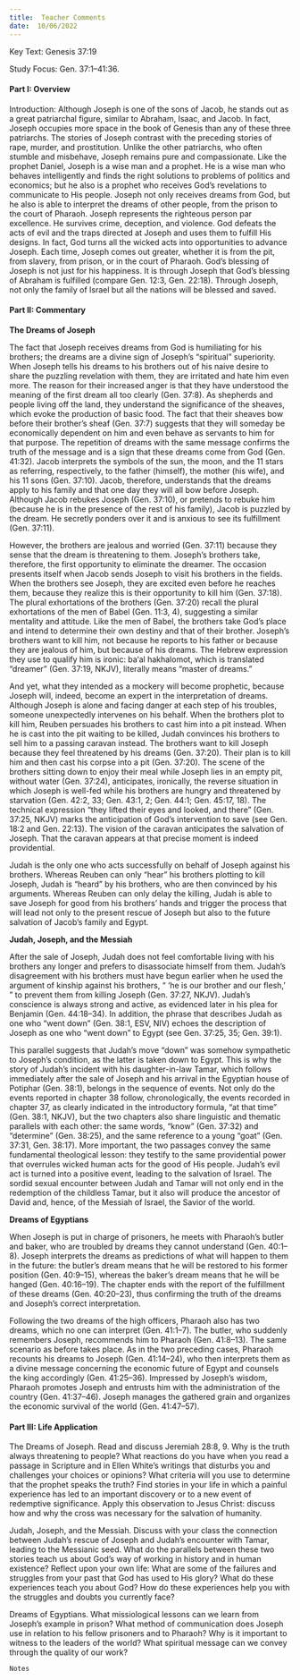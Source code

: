 ```yaml
---
title:  Teacher Comments
date:  10/06/2022
---
```


Key Text: Genesis 37:19

Study Focus: Gen. 37:1–41:36.

#### Part I: Overview

Introduction: Although Joseph is one of the sons of Jacob, he stands out as a great patriarchal figure, similar to Abraham, Isaac, and Jacob. In fact, Joseph occupies more space in the book of Genesis than any of these three patriarchs. The stories of Joseph contrast with the preceding stories of rape, murder, and prostitution. Unlike the other patriarchs, who often stumble and misbehave, Joseph remains pure and compassionate. Like the prophet Daniel, Joseph is a wise man and a prophet. He is a wise man who behaves intelligently and finds the right solutions to problems of politics and economics; but he also is a prophet who receives God’s revelations to communicate to His people. Joseph not only receives dreams from God, but he also is able to interpret the dreams of other people, from the prison to the court of Pharaoh. Joseph represents the righteous person par excellence. He survives crime, deception, and violence. God defeats the acts of evil and the traps directed at Joseph and uses them to fulfill His designs. In fact, God turns all the wicked acts into opportunities to advance Joseph. Each time, Joseph comes out greater, whether it is from the pit, from slavery, from prison, or in the court of Pharaoh. God’s blessing of Joseph is not just for his happiness. It is through Joseph that God’s blessing of Abraham is fulfilled (compare Gen. 12:3, Gen. 22:18). Through Joseph, not only the family of Israel but all the nations will be blessed and saved.

#### Part II: Commentary

**The Dreams of Joseph**

The fact that Joseph receives dreams from God is humiliating for his brothers; the dreams are a divine sign of Joseph’s “spiritual” superiority. When Joseph tells his dreams to his brothers out of his naive desire to share the puzzling revelation with them, they are irritated and hate him even more. The reason for their increased anger is that they have understood the meaning of the first dream all too clearly (Gen. 37:8). As shepherds and people living off the land, they understand the significance of the sheaves, which evoke the production of basic food. The fact that their sheaves bow before their brother’s sheaf (Gen. 37:7) suggests that they will someday be economically dependent on him and even behave as servants to him for that purpose. The repetition of dreams with the same message confirms the truth of the message and is a sign that these dreams come from God (Gen. 41:32). Jacob interprets the symbols of the sun, the moon, and the 11 stars as referring, respectively, to the father (himself), the mother (his wife), and his 11 sons (Gen. 37:10). Jacob, therefore, understands that the dreams apply to his family and that one day they will all bow before Joseph. Although Jacob rebukes Joseph (Gen. 37:10), or pretends to rebuke him (because he is in the presence of the rest of his family), Jacob is puzzled by the dream. He secretly ponders over it and is anxious to see its fulfillment (Gen. 37:11).

However, the brothers are jealous and worried (Gen. 37:11) because they sense that the dream is threatening to them. Joseph’s brothers take, therefore, the first opportunity to eliminate the dreamer. The occasion presents itself when Jacob sends Joseph to visit his brothers in the fields. When the brothers see Joseph, they are excited even before he reaches them, because they realize this is their opportunity to kill him (Gen. 37:18). The plural exhortations of the brothers (Gen. 37:20) recall the plural exhortations of the men of Babel (Gen. 11:3, 4), suggesting a similar mentality and attitude. Like the men of Babel, the brothers take God’s place and intend to determine their own destiny and that of their brother. Joseph’s brothers want to kill him, not because he reports to his father or because they are jealous of him, but because of his dreams. The Hebrew expression they use to qualify him is ironic: ba‘al hakhalomot, which is translated “dreamer” (Gen. 37:19, NKJV), literally means “master of dreams.”

And yet, what they intended as a mockery will become prophetic, because Joseph will, indeed, become an expert in the interpretation of dreams. Although Joseph is alone and facing danger at each step of his troubles, someone unexpectedly intervenes on his behalf. When the brothers plot to kill him, Reuben persuades his brothers to cast him into a pit instead. When he is cast into the pit waiting to be killed, Judah convinces his brothers to sell him to a passing caravan instead. The brothers want to kill Joseph because they feel threatened by his dreams (Gen. 37:20). Their plan is to kill him and then cast his corpse into a pit (Gen. 37:20). The scene of the brothers sitting down to enjoy their meal while Joseph lies in an empty pit, without water (Gen. 37:24), anticipates, ironically, the reverse situation in which Joseph is well-fed while his brothers are hungry and threatened by starvation (Gen. 42:2, 33; Gen. 43:1, 2; Gen. 44:1; Gen. 45:17, 18). The technical expression “they lifted their eyes and looked, and there” (Gen. 37:25, NKJV) marks the anticipation of God’s intervention to save (see Gen. 18:2 and Gen. 22:13). The vision of the caravan anticipates the salvation of Joseph. That the caravan appears at that precise moment is indeed providential.

Judah is the only one who acts successfully on behalf of Joseph against his brothers. Whereas Reuben can only “hear” his brothers plotting to kill Joseph, Judah is “heard” by his brothers, who are then convinced by his arguments. Whereas Reuben can only delay the killing, Judah is able to save Joseph for good from his brothers’ hands and trigger the process that will lead not only to the present rescue of Joseph but also to the future salvation of Jacob’s family and Egypt.

**Judah, Joseph, and the Messiah**

After the sale of Joseph, Judah does not feel comfortable living with his brothers any longer and prefers to disassociate himself from them. Judah’s disagreement with his brothers must have begun earlier when he used the argument of kinship against his brothers, “ ‘he is our brother and our flesh,’ ” to prevent them from killing Joseph (Gen. 37:27, NKJV). Judah’s conscience is always strong and active, as evidenced later in his plea for Benjamin (Gen. 44:18–34). In addition, the phrase that describes Judah as one who “went down” (Gen. 38:1, ESV, NIV) echoes the description of Joseph as one who “went down” to Egypt (see Gen. 37:25, 35; Gen. 39:1).

This parallel suggests that Judah’s move “down” was somehow sympathetic to Joseph’s condition, as the latter is taken down to Egypt. This is why the story of Judah’s incident with his daughter-in-law Tamar, which follows immediately after the sale of Joseph and his arrival in the Egyptian house of Potiphar (Gen. 38:1), belongs in the sequence of events. Not only do the events reported in chapter 38 follow, chronologically, the events recorded in chapter 37, as clearly indicated in the introductory formula, “at that time” (Gen. 38:1, NKJV), but the two chapters also share linguistic and thematic parallels with each other: the same words, “know” (Gen. 37:32) and “determine” (Gen. 38:25), and the same reference to a young “goat” (Gen. 37:31, Gen. 38:17). More important, the two passages convey the same fundamental theological lesson: they testify to the same providential power that overrules wicked human acts for the good of His people. Judah’s evil act is turned into a positive event, leading to the salvation of Israel. The sordid sexual encounter between Judah and Tamar will not only end in the redemption of the childless Tamar, but it also will produce the ancestor of David and, hence, of the Messiah of Israel, the Savior of the world.

**Dreams of Egyptians**

When Joseph is put in charge of prisoners, he meets with Pharaoh’s butler and baker, who are troubled by dreams they cannot understand (Gen. 40:1–8). Joseph interprets the dreams as predictions of what will happen to them in the future: the butler’s dream means that he will be restored to his former position (Gen. 40:9–15), whereas the baker’s dream means that he will be hanged (Gen. 40:16–19). The chapter ends with the report of the fulfillment of these dreams (Gen. 40:20–23), thus confirming the truth of the dreams and Joseph’s correct interpretation.

Following the two dreams of the high officers, Pharaoh also has two dreams, which no one can interpret (Gen. 41:1–7). The butler, who suddenly remembers Joseph, recommends him to Pharaoh (Gen. 41:8–13). The same scenario as before takes place. As in the two preceding cases, Pharaoh recounts his dreams to Joseph (Gen. 41:14–24), who then interprets them as a divine message concerning the economic future of Egypt and counsels the king accordingly (Gen. 41:25–36). Impressed by Joseph’s wisdom, Pharaoh promotes Joseph and entrusts him with the administration of the country (Gen. 41:37–46). Joseph manages the gathered grain and organizes the economic survival of the world (Gen. 41:47–57).

#### Part III: Life Application

The Dreams of Joseph. Read and discuss Jeremiah 28:8, 9. Why is the truth always threatening to people? What reactions do you have when you read a passage in Scripture and in Ellen White’s writings that disturbs you and challenges your choices or opinions? What criteria will you use to determine that the prophet speaks the truth? Find stories in your life in which a painful experience has led to an important discovery or to a new event of redemptive significance. Apply this observation to Jesus Christ: discuss how and why the cross was necessary for the salvation of humanity.

Judah, Joseph, and the Messiah. Discuss with your class the connection between Judah’s rescue of Joseph and Judah’s encounter with Tamar, leading to the Messianic seed. What do the parallels between these two stories teach us about God’s way of working in history and in human existence? Reflect upon your own life: What are some of the failures and struggles from your past that God has used to His glory? What do these experiences teach you about God? How do these experiences help you with the struggles and doubts you currently face?

Dreams of Egyptians. What missiological lessons can we learn from Joseph’s example in prison? What method of communication does Joseph use in relation to his fellow prisoners and to Pharaoh? Why is it important to witness to the leaders of the world? What spiritual message can we convey through the quality of our work?

`Notes`